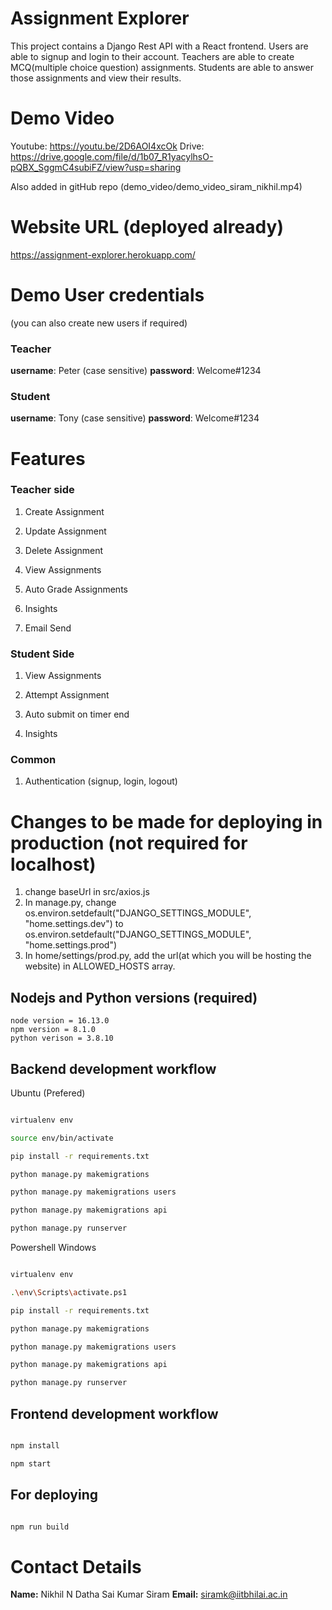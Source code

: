 
  
  

# Assignment Explorer

This project contains a Django Rest API with a React frontend. Users are able to signup and login to their account. Teachers are able to create MCQ(multiple choice question) assignments. Students are able to answer those assignments and view their results.

# Demo Video
Youtube: https://youtu.be/2D6AOI4xcOk
Drive: https://drive.google.com/file/d/1b07_R1yacylhsO-pQBX_SggmC4subiFZ/view?usp=sharing

Also added in gitHub repo (demo_video/demo_video_siram_nikhil.mp4)

# Website URL (deployed already)

https://assignment-explorer.herokuapp.com/

# Demo User credentials
(you can also create new users if required)
### Teacher
**username**: Peter (case sensitive)
**password**: Welcome#1234

### Student
**username**: Tony (case sensitive)
**password**: Welcome#1234


# Features
### Teacher side
 1.  Create Assignment
    
2.  Update Assignment
    
3.  Delete Assignment
    
4.  View Assignments
    
5.  Auto Grade Assignments
    
6.  Insights
    
7.  Email Send

### Student Side
1.  View Assignments
    
2.  Attempt Assignment
3. Auto submit on timer end 
    
4.  Insights

### Common
1.  Authentication (signup, login, logout)
  


# Changes to be made for deploying in production (not required for localhost)
 1. change baseUrl in src/axios.js
 2. In manage.py, change os.environ.setdefault("DJANGO_SETTINGS_MODULE", "home.settings.dev") to os.environ.setdefault("DJANGO_SETTINGS_MODULE", "home.settings.prod")
 3. In home/settings/prod.py,  add the url(at which you will be hosting the website) in ALLOWED_HOSTS array.

## Nodejs and Python versions (required)
```
node version = 16.13.0
npm version = 8.1.0
python verison = 3.8.10
```
## Backend development workflow

  Ubuntu (Prefered)

```bash

virtualenv env

source env/bin/activate 

pip install -r requirements.txt

python manage.py makemigrations

python manage.py makemigrations users

python manage.py makemigrations api

python manage.py runserver

```

Powershell Windows


```bash

virtualenv env

.\env\Scripts\activate.ps1

pip install -r requirements.txt

python manage.py makemigrations

python manage.py makemigrations users

python manage.py makemigrations api

python manage.py runserver

```
  

## Frontend development workflow

  

```bash

npm install

npm start

```

  

## For deploying

  

```bash

npm run build

```




# Contact Details
**Name:** Nikhil N Datha Sai Kumar Siram
**Email:** siramk@iitbhilai.ac.in
